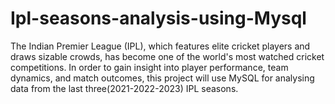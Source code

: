 # Ipl-seasons-analysis-using-Mysql
The Indian Premier League (IPL), which features elite cricket players and draws sizable crowds, has become one of the world's most watched cricket competitions. In order to gain insight into player performance, team dynamics, and match outcomes, this project will use MySQL for analysing data from the last three(2021-2022-2023) IPL seasons.
